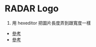 # RADAR Logo
1. 用 hexeditor 把圖片長度弄到跟寬度一樣
* [參考](https://blog.csdn.net/persist213/article/details/79374914)
* [參考](https://ctf-wiki.github.io/ctf-wiki/misc/picture/png/#ihdr)
